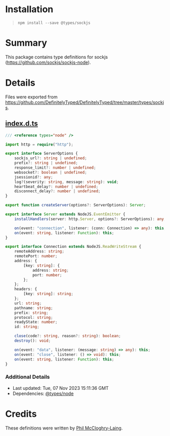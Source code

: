 # Installation

> `npm install --save @types/sockjs`

# Summary

This package contains type definitions for sockjs (https://github.com/sockjs/sockjs-node).

# Details

Files were exported from https://github.com/DefinitelyTyped/DefinitelyTyped/tree/master/types/sockjs.

## [index.d.ts](https://github.com/DefinitelyTyped/DefinitelyTyped/tree/master/types/sockjs/index.d.ts)

````ts
/// <reference types="node" />

import http = require("http");

export interface ServerOptions {
    sockjs_url?: string | undefined;
    prefix?: string | undefined;
    response_limit?: number | undefined;
    websocket?: boolean | undefined;
    jsessionid?: any;
    log?(severity: string, message: string): void;
    heartbeat_delay?: number | undefined;
    disconnect_delay?: number | undefined;
}

export function createServer(options?: ServerOptions): Server;

export interface Server extends NodeJS.EventEmitter {
    installHandlers(server: http.Server, options?: ServerOptions): any;

    on(event: "connection", listener: (conn: Connection) => any): this;
    on(event: string, listener: Function): this;
}

export interface Connection extends NodeJS.ReadWriteStream {
    remoteAddress: string;
    remotePort: number;
    address: {
        [key: string]: {
            address: string;
            port: number;
        };
    };
    headers: {
        [key: string]: string;
    };
    url: string;
    pathname: string;
    prefix: string;
    protocol: string;
    readyState: number;
    id: string;

    close(code?: string, reason?: string): boolean;
    destroy(): void;

    on(event: "data", listener: (message: string) => any): this;
    on(event: "close", listener: () => void): this;
    on(event: string, listener: Function): this;
}

````

### Additional Details

* Last updated: Tue, 07 Nov 2023 15:11:36 GMT
* Dependencies: [@types/node](https://npmjs.com/package/@types/node)

# Credits

These definitions were written by [Phil McCloghry-Laing](https://github.com/pmccloghrylaing).
